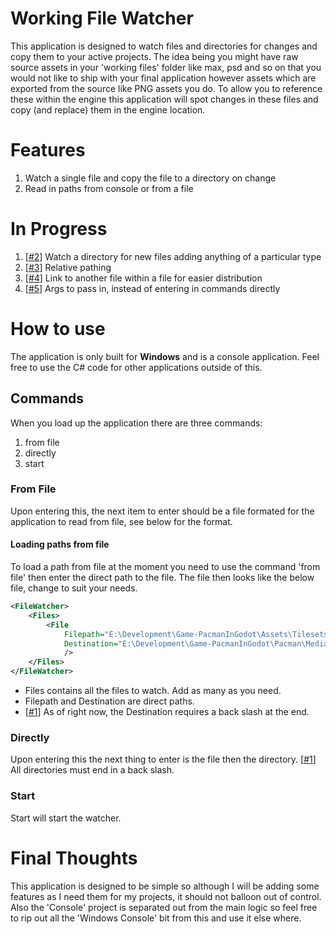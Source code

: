# Working File Watcher
This application is designed to watch files and directories for changes and copy them to your active projects. The idea being you might have raw source assets in your 'working files' folder like max, psd and so on that you would not like to ship with your final application however assets which are exported from the source like PNG assets you do. To allow you to reference these within the engine this application will spot changes in these files and copy (and replace) them in the engine location.

# Features
   1. Watch a single file and copy the file to a directory on change
   2. Read in paths from console or from a file

# In Progress
   1. [[#2](https://github.com/ScottGarryFoster/TOOL-WorkingFileWatcher/issues/2)] Watch a directory for new files adding anything of a particular type
   2. [[#3](https://github.com/ScottGarryFoster/TOOL-WorkingFileWatcher/issues/3)] Relative pathing
   3. [[#4](https://github.com/ScottGarryFoster/TOOL-WorkingFileWatcher/issues/4)] Link to another file within a file for easier distribution
   4. [[#5](https://github.com/ScottGarryFoster/TOOL-WorkingFileWatcher/issues/5)] Args to pass in, instead of entering in commands directly

# How to use
The application is only built for **Windows** and is a console application. Feel free to use the C# code for other applications outside of this.

## Commands
When you load up the application there are three commands:
1. from file
2. directly
3. start

### From File
Upon entering this, the next item to enter should be a file formated for the application to read from file, see below for the format.

#### Loading paths from file
To load a path from file at the moment you need to use the command 'from file' then enter the direct path to the file. The file then looks like the below file, change to suit your needs.
``` xml
<FileWatcher>
    <Files>
        <File 
            Filepath="E:\Development\Game-PacmanInGodot\Assets\Tilesets\Pacman\PacmanBarrierMediumInner.png" 
            Destination="E:\Development\Game-PacmanInGodot\Pacman\Media\Tilesets\"
            />
    </Files>
</FileWatcher>
```
* Files contains all the files to watch. Add as many as you need.
* Filepath and Destination are direct paths.
* [[#1](https://github.com/ScottGarryFoster/TOOL-WorkingFileWatcher/issues/1)] As of right now, the Destination requires a back slash at the end.

### Directly
Upon entering this the next thing to enter is the file then the directory. [[#1](https://github.com/ScottGarryFoster/TOOL-WorkingFileWatcher/issues/1)] All directories must end in a back slash.

### Start
Start will start the watcher.

# Final Thoughts
This application is designed to be simple so although I will be adding some features as I need them for my projects, it should not balloon out of control. Also the 'Console' project is separated out from the main logic so feel free to rip out all the 'Windows Console' bit from this and use it else where.
